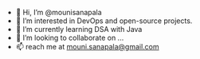 - 👋 Hi, I’m @mounisanapala
- 👀 I’m interested in DevOps and open-source projects.
- 🌱 I’m currently learning DSA with Java
- 💞️ I’m looking to collaborate on ...
- 📫 reach me at mouni.sanapala@gmail.com

<!---
mounisanapala/mounisanapala is a ✨ special ✨ repository because its `README.md` (this file) appears on your GitHub profile.
You can click the Preview link to take a look at your changes.
--->
